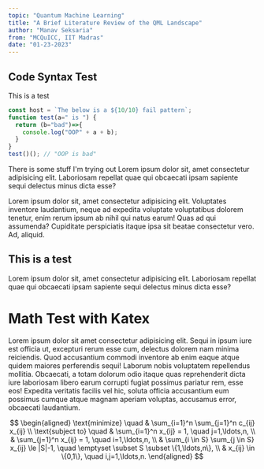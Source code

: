 ```yaml
---
topic: "Quantum Machine Learning"
title: "A Brief Literature Review of the QML Landscape"
author: "Manav Seksaria"
from: "MCQuICC, IIT Madras"
date: "01-23-2023"
---
```


## Code Syntax Test
This is a test

```js
const host = `The below is a ${10/10} fail pattern`;
function test(a=" is ") {
  return (b="bad")=>{
    console.log("OOP" + a + b);
  }
}
test()(); // "OOP is bad"
```

There is some stuff I'm trying out Lorem ipsum dolor sit, amet consectetur adipisicing elit. Laboriosam repellat quae qui obcaecati ipsam sapiente sequi delectus minus dicta esse?

Lorem ipsum dolor sit, amet consectetur adipisicing elit. Voluptates inventore laudantium, neque ad expedita voluptate voluptatibus dolorem tenetur, enim rerum ipsum ab nihil qui natus earum! Quas ad qui assumenda? Cupiditate perspiciatis itaque ipsa sit beatae consectetur vero. Ad, aliquid.

## This is a test
Lorem ipsum dolor sit, amet consectetur adipisicing elit. Laboriosam repellat quae qui obcaecati ipsam sapiente sequi delectus minus dicta esse?

# Math Test with Katex
Lorem ipsum dolor sit amet consectetur adipisicing elit. Sequi in ipsum iure est officia ut, excepturi rerum esse cum, delectus dolorem nam minima reiciendis. Quod accusantium commodi inventore ab enim eaque atque quidem maiores perferendis sequi! Laborum nobis voluptatem repellendus mollitia. Obcaecati, a totam dolorum odio itaque quas reprehenderit dicta iure laboriosam libero earum corrupti fugiat possimus pariatur rem, esse eos! Expedita veritatis facilis vel hic, soluta officia accusantium eum possimus cumque atque magnam aperiam voluptas, accusamus error, obcaecati laudantium.

$$
\begin{aligned}
\text{minimize} \quad & \sum_{i=1}^n \sum_{j=1}^n c_{ij} x_{ij} \\
\text{subject to} \quad & \sum_{i=1}^n x_{ij} = 1, \quad j=1,\ldots,n, \\
& \sum_{j=1}^n x_{ij} = 1, \quad i=1,\ldots,n, \\
& \sum_{i \in S} \sum_{j \in S} x_{ij} \le |S|-1, \quad \emptyset \subset S \subset \{1,\ldots,n\}, \\
& x_{ij} \in \{0,1\}, \quad i,j=1,\ldots,n.
\end{aligned}
$$